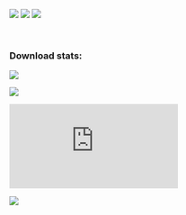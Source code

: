[![](https://img.shields.io/badge/AU-status-brightgreen)](https://gist.github.com/C4illin/227088b329dc2be21dbf7352d31af92b)
[![](https://ci.appveyor.com/api/projects/status/github/C4illin/Choco-Packages?svg=true)](https://ci.appveyor.com/project/C4illin/Choco-Packages)
[![](https://img.shields.io/badge/profile-C4illin-brightgreen)](https://chocolatey.org/profiles/C4illin)

<br/>

### Download stats:
[![](https://img.shields.io/chocolatey/dt/qalculate?label=qalculate)](https://chocolatey.org/packages/qalculate)

[![](https://img.shields.io/chocolatey/dt/airexplorer?label=airexplorer)](https://chocolatey.org/packages/airexplorer)

[![](https://img.shields.io/chocolatey/dt/mpvnet.install?label=mpv.net)](https://chocolatey.org/packages/mpvnet.install)

[![](https://img.shields.io/chocolatey/dt/hybrid?label=hybrid)](https://chocolatey.org/packages/hybrid)

<!-- [![](https://data.jsdelivr.com/v1/package/gh/C4illin/Choco-Packages/badge)](https://www.jsdelivr.com/package/gh/C4illin/Choco-Packages) -->
